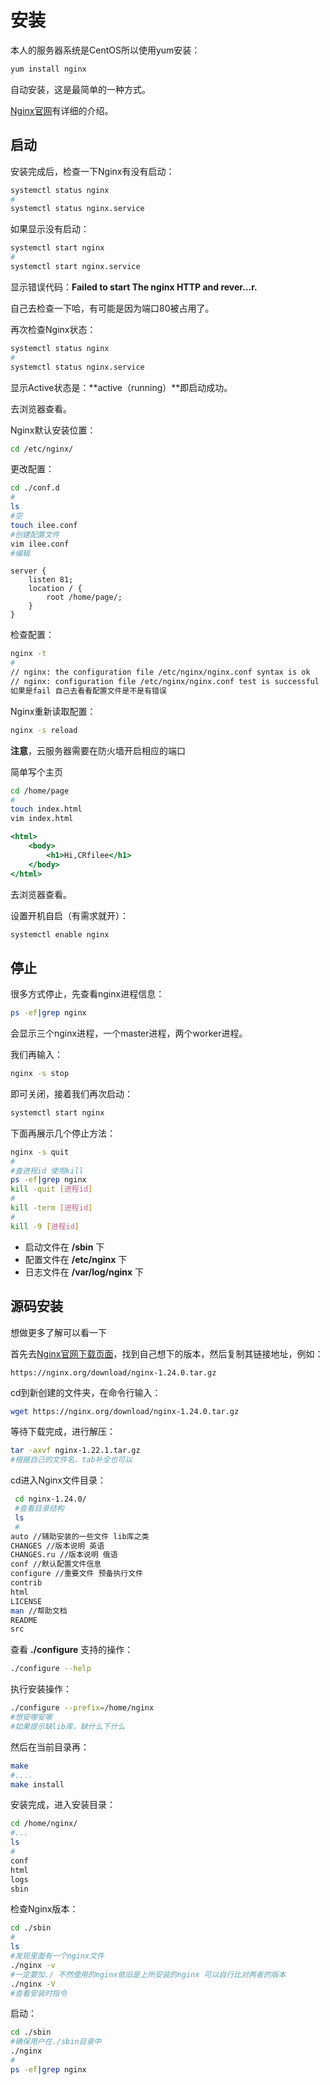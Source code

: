 # 安装

本人的服务器系统是CentOS所以使用yum安装：

```bash
yum install nginx
```

自动安装，这是最简单的一种方式。

[Nginx官网](https://nginx.org/en/)有详细的介绍。

## 启动

安装完成后，检查一下Nginx有没有启动：

```bash
systemctl status nginx
#
systemctl status nginx.service
```

如果显示没有启动：

```bash
systemctl start nginx
#
systemctl start nginx.service
```

显示错误代码：**Failed to start The nginx HTTP and rever...r.**

自己去检查一下哈，有可能是因为端口80被占用了。

再次检查Nginx状态：

```bash
systemctl status nginx
#
systemctl status nginx.service
```

显示Active状态是：**active（running）**即启动成功。

去浏览器查看。

Nginx默认安装位置：

```bash
cd /etc/nginx/
```

更改配置：

```bash
cd ./conf.d
#
ls
#空
touch ilee.conf
#创建配置文件
vim ilee.conf
#编辑
```

```nginx
server {
	listen 81;
	location / {
		root /home/page/;
	}
}
```

检查配置：

```bash
nginx -t
#
// nginx: the configuration file /etc/nginx/nginx.conf syntax is ok
// nginx: configuration file /etc/nginx/nginx.conf test is successful
如果是fail 自己去看看配置文件是不是有错误
```

Nginx重新读取配置：

```bash
nginx -s reload
```

**注意**，云服务器需要在防火墙开启相应的端口

简单写个主页

```bash
cd /home/page
#
touch index.html
vim index.html
```

```index.html
<html>
	<body>
		<h1>Hi,CRfilee</h1>
	</body>
</html>
```

去浏览器查看。

设置开机自启（有需求就开）：

```bash
systemctl enable nginx
```

## 停止

很多方式停止，先查看nginx进程信息：

```bash
ps -ef|grep nginx
```

会显示三个nginx进程，一个master进程，两个worker进程。

我们再输入：

```bash
nginx -s stop
```

即可关闭，接着我们再次启动：

```bash
systemctl start nginx
```

下面再展示几个停止方法：

```bash
nginx -s quit
#
#査进程id 使用kill
ps -ef|grep nginx
kill -quit [进程id]
#
kill -term [进程id]
#
kill -9 [进程id]
```

- 启动文件在 **/sbin** 下
- 配置文件在 **/etc/nginx** 下
- 日志文件在 **/var/log/nginx** 下

## 源码安装

想做更多了解可以看一下

首先去[Nginx官网下载页面](https://nginx.org/en/download.html)，找到自己想下的版本，然后复制其链接地址，例如：

```http
https://nginx.org/download/nginx-1.24.0.tar.gz
```

cd到新创建的文件夹，在命令行输入：

```bash
wget https://nginx.org/download/nginx-1.24.0.tar.gz
```

等待下载完成，进行解压：

```bash
tar -axvf nginx-1.22.1.tar.gz
#根据自己的文件名，tab补全也可以
```

cd进入Nginx文件目录：

```bash
 cd nginx-1.24.0/
 #查看目录结构
 ls
 #
auto //辅助安装的一些文件 lib库之类
CHANGES //版本说明 英语
CHANGES.ru //版本说明 俄语
conf //默认配置文件信息
configure //重要文件 预备执行文件
contrib
html
LICENSE
man //帮助文档
README
src
```

查看 **./configure** 支持的操作：

```bash
./configure --help
```

执行安装操作：

```bash
./configure --prefix=/home/nginx
#想安哪安哪
#如果提示缺lib库，缺什么下什么
```

然后在当前目录再：

```bash
make
#....
make install
```

安装完成，进入安装目录：

```bash
cd /home/nginx/
#...
ls
#
conf 
html
logs
sbin
```

检查Nginx版本：

```bash
cd ./sbin
#
ls
#发现里面有一个nginx文件
./nginx -v
#一定要加./ 不然使用的nginx依旧是上所安装的nginx 可以自行比对两者的版本
./nginx -V
#查看安装时指令
```

启动：

```bash
cd ./sbin
#确保用户在./sbin目录中
./nginx
#
ps -ef|grep nginx
```



